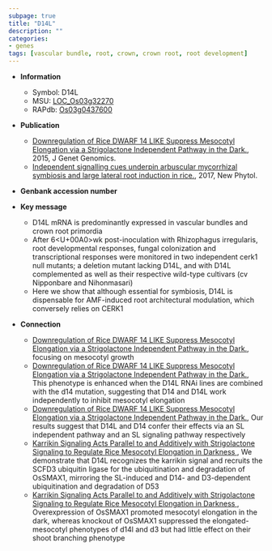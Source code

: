 ```yaml
---
subpage: true
title: "D14L"
description: ""
categories:
- genes
tags: [vascular bundle, root, crown, crown root, root development]
---
```


* **Information**  
    + Symbol: D14L  
    + MSU: [LOC_Os03g32270](http://rice.plantbiology.msu.edu/cgi-bin/ORF_infopage.cgi?orf=LOC_Os03g32270)  
    + RAPdb: [Os03g0437600](http://rapdb.dna.affrc.go.jp/viewer/gbrowse_details/irgsp1?name=Os03g0437600)  

* **Publication**  
    + [Downregulation of Rice DWARF 14 LIKE Suppress Mesocotyl Elongation via a Strigolactone Independent Pathway in the Dark.](http://www.ncbi.nlm.nih.gov/pubmed?term=Downregulation+of+Rice+DWARF+14+LIKE+Suppress+Mesocotyl+Elongation+via+a+Strigolactone+Independent+Pathway+in+the+Dark.%5BTitle%5D), 2015, J Genet Genomics.
    + [Independent signalling cues underpin arbuscular mycorrhizal symbiosis and large lateral root induction in rice.](http://www.ncbi.nlm.nih.gov/pubmed?term=Independent+signalling+cues+underpin+arbuscular+mycorrhizal+symbiosis+and+large+lateral+root+induction+in+rice.%5BTitle%5D), 2017, New Phytol.

* **Genbank accession number**  

* **Key message**  
    + D14L mRNA is predominantly expressed in vascular bundles and crown root primordia
    + After 6<U+00A0>wk post-inoculation with Rhizophagus irregularis, root developmental responses, fungal colonization and transcriptional responses were monitored in two independent cerk1 null mutants; a deletion mutant lacking D14L, and with D14L complemented as well as their respective wild-type cultivars (cv Nipponbare and Nihonmasari)
    + Here we show that although essential for symbiosis, D14L is dispensable for AMF-induced root architectural modulation, which conversely relies on CERK1

* **Connection**  
    + [Downregulation of Rice DWARF 14 LIKE Suppress Mesocotyl Elongation via a Strigolactone Independent Pathway in the Dark.](D14L), focusing on mesocotyl growth
    + [Downregulation of Rice DWARF 14 LIKE Suppress Mesocotyl Elongation via a Strigolactone Independent Pathway in the Dark.](http://www.ncbi.nlm.nih.gov/pubmed?term=Downregulation+of+Rice+DWARF+14+LIKE+Suppress+Mesocotyl+Elongation+via+a+Strigolactone+Independent+Pathway+in+the+Dark.%5BTitle%5D), This phenotype is enhanced when the D14L RNAi lines are combined with the d14 mutation, suggesting that D14 and D14L work independently to inhibit mesocotyl elongation
    + [Downregulation of Rice DWARF 14 LIKE Suppress Mesocotyl Elongation via a Strigolactone Independent Pathway in the Dark.](http://www.ncbi.nlm.nih.gov/pubmed?term=Downregulation+of+Rice+DWARF+14+LIKE+Suppress+Mesocotyl+Elongation+via+a+Strigolactone+Independent+Pathway+in+the+Dark.%5BTitle%5D), Our results suggest that D14L and D14 confer their effects via an SL independent pathway and an SL signaling pathway respectively
    + [Karrikin Signaling Acts Parallel to and Additively with Strigolactone Signaling to Regulate Rice Mesocotyl Elongation in Darkness ](http://www.ncbi.nlm.nih.gov/pubmed?term=Karrikin+Signaling+Acts+Parallel+to+and+Additively+with+Strigolactone+Signaling+to+Regulate+Rice+Mesocotyl+Elongation+in+Darkness+%5BTitle%5D),  We demonstrate that D14L recognizes the karrikin signal and recruits the SCFD3 ubiquitin ligase for the ubiquitination and degradation of OsSMAX1, mirroring the SL-induced and D14- and D3-dependent ubiquitination and degradation of D53
    + [Karrikin Signaling Acts Parallel to and Additively with Strigolactone Signaling to Regulate Rice Mesocotyl Elongation in Darkness ](http://www.ncbi.nlm.nih.gov/pubmed?term=Karrikin+Signaling+Acts+Parallel+to+and+Additively+with+Strigolactone+Signaling+to+Regulate+Rice+Mesocotyl+Elongation+in+Darkness+%5BTitle%5D),  Overexpression of OsSMAX1 promoted mesocotyl elongation in the dark, whereas knockout of OsSMAX1 suppressed the elongated-mesocotyl phenotypes of d14l and d3 but had little effect on their shoot branching phenotype



